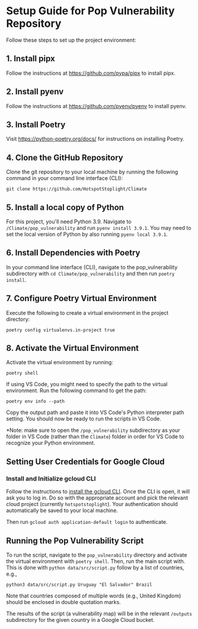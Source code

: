 # Setup Guide for Pop Vulnerability Repository

Follow these steps to set up the project environment:

## 1. Install pipx
Follow the instructions at https://github.com/pypa/pipx to install pipx.

## 2. Install pyenv
Follow the instructions at https://github.com/pyenv/pyenv to install pyenv.

## 3. Install Poetry
Visit https://python-poetry.org/docs/ for instructions on installing Poetry.

## 4. Clone the GitHub Repository
Clone the git repository to your local machine by running the following command in your command line interface (CLI):

`git clone https://github.com/HotspotStoplight/Climate`

## 5. Install a local copy of Python
For this project, you'll need Python 3.9. Navigate to `/Climate/pop_vulnerability` and run `pyenv install 3.9.1`. You may need to set the local version of Python by also running `pyenv local 3.9.1`.

## 6. Install Dependencies with Poetry
In your command line interface (CLI), navigate to the pop_vulnerability subdirectory with `cd Climate/pop_vulnerability` and then run `poetry install`.


## 7. Configure Poetry Virtual Environment
Execute the following to create a virtual environment in the project directory:

`poetry config virtualenvs.in-project true`

## 8. Activate the Virtual Environment
Activate the virtual environment by running:

`poetry shell`

If using VS Code, you might need to specify the path to the virtual environment. Run the following command to get the path:

`poetry env info --path`

Copy the output path and paste it into VS Code's Python interpreter path setting. You should now be ready to run the scripts in VS Code.

*Note: make sure to open the `/pop_vulnerability` subdirectory as your folder in VS Code (rather than the `Climate`) folder in order for VS Code to recognize your Python environment.

## Setting User Credentials for Google Cloud

### Install and Initialize gcloud CLI

Follow the instructions to [install the gcloud CLI](https://cloud.google.com/sdk/docs/install). Once the CLI is open, it will ask you to log in. Do so with the appropriate account and pick the relevant cloud project (currently `hotspotstoplight`). Your authentication should automatically be saved to your local machine.

Then run `gcloud auth application-default login` to authenticate.

## Running the Pop Vulnerability Script
To run the script, navigate to the `pop_vulnerability` directory and activate the virtual environment with `poetry shell`. Then, run the main script with. This is done with `python data/src/script.py` follow by a list of countries, e.g.,

```
python3 data/src/script.py Uruguay "El Salvador" Brazil

```
Note that countries composed of multiple words (e.g., United Kingdom) should be enclosed in double quotation marks.

The results of the script (a vulnerability map) will be in the relevant `/outputs` subdirectory for the given country in a Google Cloud bucket.